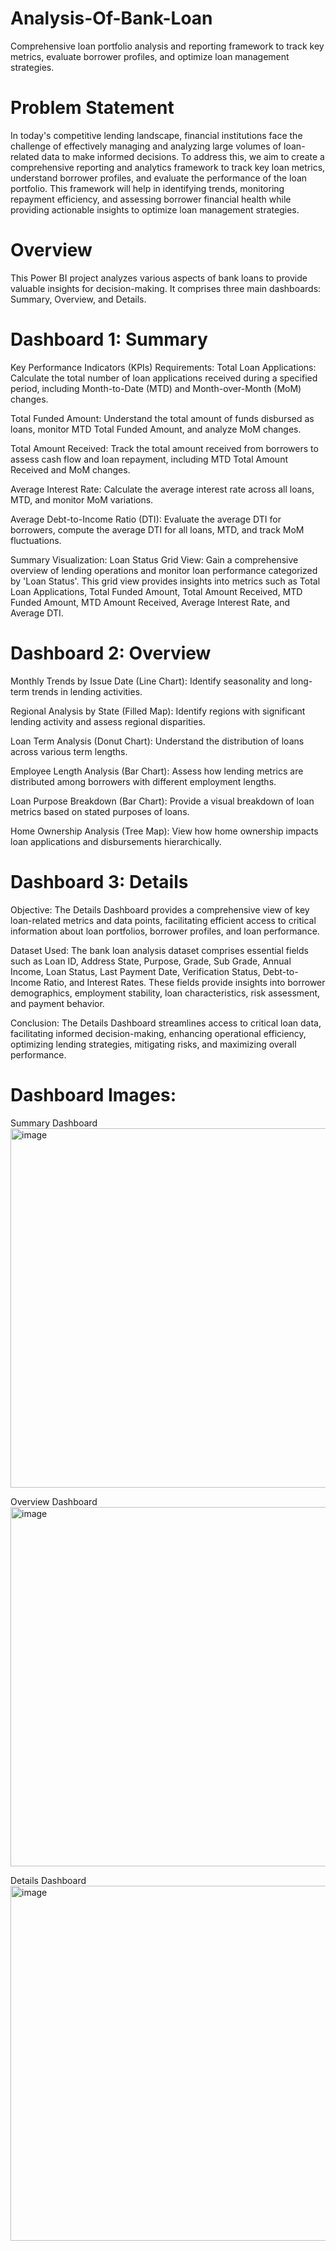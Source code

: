 # Analysis-Of-Bank-Loan
Comprehensive loan portfolio analysis and reporting framework to track key metrics, evaluate borrower profiles, and optimize loan management strategies.

# Problem Statement
In today's competitive lending landscape, financial institutions face the challenge of effectively managing and analyzing large volumes of loan-related data to make informed decisions. To address this, we aim to create a comprehensive reporting and analytics framework to track key loan metrics, understand borrower profiles, and evaluate the performance of the loan portfolio. This framework will help in identifying trends, monitoring repayment efficiency, and assessing borrower financial health while providing actionable insights to optimize loan management strategies.

# Overview
This Power BI project analyzes various aspects of bank loans to provide valuable insights for decision-making. It comprises three main dashboards: Summary, Overview, and Details.

# Dashboard 1: Summary
Key Performance Indicators (KPIs) Requirements:
Total Loan Applications: Calculate the total number of loan applications received during a specified period, including Month-to-Date (MTD) and Month-over-Month (MoM) changes.

Total Funded Amount: Understand the total amount of funds disbursed as loans, monitor MTD Total Funded Amount, and analyze MoM changes.

Total Amount Received: Track the total amount received from borrowers to assess cash flow and loan repayment, including MTD Total Amount Received and MoM changes.

Average Interest Rate: Calculate the average interest rate across all loans, MTD, and monitor MoM variations.

Average Debt-to-Income Ratio (DTI): Evaluate the average DTI for borrowers, compute the average DTI for all loans, MTD, and track MoM fluctuations.

Summary Visualization:
Loan Status Grid View: Gain a comprehensive overview of lending operations and monitor loan performance categorized by 'Loan Status'. This grid view provides insights into metrics such as Total Loan Applications, Total Funded Amount, Total Amount Received, MTD Funded Amount, MTD Amount Received, Average Interest Rate, and Average DTI.

# Dashboard 2: Overview
Monthly Trends by Issue Date (Line Chart): Identify seasonality and long-term trends in lending activities.

Regional Analysis by State (Filled Map): Identify regions with significant lending activity and assess regional disparities.

Loan Term Analysis (Donut Chart): Understand the distribution of loans across various term lengths.

Employee Length Analysis (Bar Chart): Assess how lending metrics are distributed among borrowers with different employment lengths.

Loan Purpose Breakdown (Bar Chart): Provide a visual breakdown of loan metrics based on stated purposes of loans.

Home Ownership Analysis (Tree Map): View how home ownership impacts loan applications and disbursements hierarchically.

# Dashboard 3: Details
Objective:
The Details Dashboard provides a comprehensive view of key loan-related metrics and data points, facilitating efficient access to critical information about loan portfolios, borrower profiles, and loan performance.

Dataset Used:
The bank loan analysis dataset comprises essential fields such as Loan ID, Address State, Purpose, Grade, Sub Grade, Annual Income, Loan Status, Last Payment Date, Verification Status, Debt-to-Income Ratio, and Interest Rates. These fields provide insights into borrower demographics, employment stability, loan characteristics, risk assessment, and payment behavior.

Conclusion:
The Details Dashboard streamlines access to critical loan data, facilitating informed decision-making, enhancing operational efficiency, optimizing lending strategies, mitigating risks, and maximizing overall performance.

# Dashboard Images:

Summary Dashboard
<img width="575" alt="image" src="https://github.com/user-attachments/assets/4b8b2e37-e3e0-4923-b35b-51bf740636b6" />

Overview Dashboard
<img width="575" alt="image" src="https://github.com/user-attachments/assets/859a4e86-bede-4a1a-a7f6-20e28fd67fb0" />

Details Dashboard
<img width="568" alt="image" src="https://github.com/user-attachments/assets/519021b2-aeca-4ff9-9440-4133f8aab29d" />



